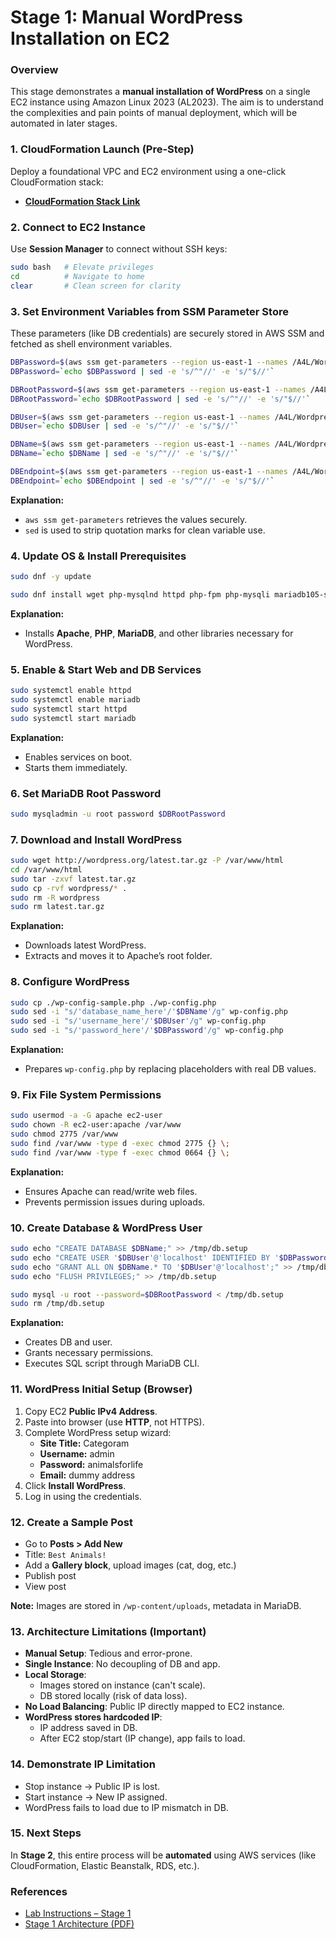 # **Stage 1: Manual WordPress Installation on EC2**

### **Overview**

This stage demonstrates a **manual installation of WordPress** on a single EC2 instance using Amazon Linux 2023 (AL2023). The aim is to understand the complexities and pain points of manual deployment, which will be automated in later stages.

### **1. CloudFormation Launch (Pre-Step)**

Deploy a foundational VPC and EC2 environment using a one-click CloudFormation stack:

- [**CloudFormation Stack Link**](https://console.aws.amazon.com/cloudformation/home?region=us-east-1#/stacks/quickcreate?templateURL=https://learn-cantrill-labs.s3.amazonaws.com/aws-elastic-wordpress-evolution/A4LVPC.yaml&stackName=A4LVPC)

### **2. Connect to EC2 Instance**

Use **Session Manager** to connect without SSH keys:

```bash
sudo bash   # Elevate privileges
cd          # Navigate to home
clear       # Clean screen for clarity
```

### **3. Set Environment Variables from SSM Parameter Store**

These parameters (like DB credentials) are securely stored in AWS SSM and fetched as shell environment variables.

```bash
DBPassword=$(aws ssm get-parameters --region us-east-1 --names /A4L/Wordpress/DBPassword --with-decryption --query Parameters[0].Value)
DBPassword=`echo $DBPassword | sed -e 's/^"//' -e 's/"$//'`

DBRootPassword=$(aws ssm get-parameters --region us-east-1 --names /A4L/Wordpress/DBRootPassword --with-decryption --query Parameters[0].Value)
DBRootPassword=`echo $DBRootPassword | sed -e 's/^"//' -e 's/"$//'`

DBUser=$(aws ssm get-parameters --region us-east-1 --names /A4L/Wordpress/DBUser --query Parameters[0].Value)
DBUser=`echo $DBUser | sed -e 's/^"//' -e 's/"$//'`

DBName=$(aws ssm get-parameters --region us-east-1 --names /A4L/Wordpress/DBName --query Parameters[0].Value)
DBName=`echo $DBName | sed -e 's/^"//' -e 's/"$//'`

DBEndpoint=$(aws ssm get-parameters --region us-east-1 --names /A4L/Wordpress/DBEndpoint --query Parameters[0].Value)
DBEndpoint=`echo $DBEndpoint | sed -e 's/^"//' -e 's/"$//'`
```

**Explanation:**

- `aws ssm get-parameters` retrieves the values securely.
- `sed` is used to strip quotation marks for clean variable use.

### **4. Update OS & Install Prerequisites**

```bash
sudo dnf -y update
```

```bash
sudo dnf install wget php-mysqlnd httpd php-fpm php-mysqli mariadb105-server php-json php php-devel stress -y
```

**Explanation:**

- Installs **Apache**, **PHP**, **MariaDB**, and other libraries necessary for WordPress.

### **5. Enable & Start Web and DB Services**

```bash
sudo systemctl enable httpd
sudo systemctl enable mariadb
sudo systemctl start httpd
sudo systemctl start mariadb
```

**Explanation:**

- Enables services on boot.
- Starts them immediately.

### **6. Set MariaDB Root Password**

```bash
sudo mysqladmin -u root password $DBRootPassword
```

### **7. Download and Install WordPress**

```bash
sudo wget http://wordpress.org/latest.tar.gz -P /var/www/html
cd /var/www/html
sudo tar -zxvf latest.tar.gz
sudo cp -rvf wordpress/* .
sudo rm -R wordpress
sudo rm latest.tar.gz
```

**Explanation:**

- Downloads latest WordPress.
- Extracts and moves it to Apache’s root folder.

### **8. Configure WordPress**

```bash
sudo cp ./wp-config-sample.php ./wp-config.php
sudo sed -i "s/'database_name_here'/'$DBName'/g" wp-config.php
sudo sed -i "s/'username_here'/'$DBUser'/g" wp-config.php
sudo sed -i "s/'password_here'/'$DBPassword'/g" wp-config.php
```

**Explanation:**

- Prepares `wp-config.php` by replacing placeholders with real DB values.

### **9. Fix File System Permissions**

```bash
sudo usermod -a -G apache ec2-user
sudo chown -R ec2-user:apache /var/www
sudo chmod 2775 /var/www
sudo find /var/www -type d -exec chmod 2775 {} \;
sudo find /var/www -type f -exec chmod 0664 {} \;
```

**Explanation:**

- Ensures Apache can read/write web files.
- Prevents permission issues during uploads.

### **10. Create Database & WordPress User**

```bash
sudo echo "CREATE DATABASE $DBName;" >> /tmp/db.setup
sudo echo "CREATE USER '$DBUser'@'localhost' IDENTIFIED BY '$DBPassword';" >> /tmp/db.setup
sudo echo "GRANT ALL ON $DBName.* TO '$DBUser'@'localhost';" >> /tmp/db.setup
sudo echo "FLUSH PRIVILEGES;" >> /tmp/db.setup

sudo mysql -u root --password=$DBRootPassword < /tmp/db.setup
sudo rm /tmp/db.setup
```

**Explanation:**

- Creates DB and user.
- Grants necessary permissions.
- Executes SQL script through MariaDB CLI.

### **11. WordPress Initial Setup (Browser)**

1. Copy EC2 **Public IPv4 Address**.
2. Paste into browser (use **HTTP**, not HTTPS).
3. Complete WordPress setup wizard:
   - **Site Title:** Categoram
   - **Username:** admin
   - **Password:** animalsforlife
   - **Email:** dummy address
4. Click **Install WordPress**.
5. Log in using the credentials.

### **12. Create a Sample Post**

- Go to **Posts > Add New**
- Title: `Best Animals!`
- Add a **Gallery block**, upload images (cat, dog, etc.)
- Publish post
- View post

**Note:** Images are stored in `/wp-content/uploads`, metadata in MariaDB.

### **13. Architecture Limitations (Important)**

- **Manual Setup**: Tedious and error-prone.
- **Single Instance**: No decoupling of DB and app.
- **Local Storage**:
  - Images stored on instance (can't scale).
  - DB stored locally (risk of data loss).
- **No Load Balancing**: Public IP directly mapped to EC2 instance.
- **WordPress stores hardcoded IP**:
  - IP address saved in DB.
  - After EC2 stop/start (IP change), app fails to load.

### **14. Demonstrate IP Limitation**

- Stop instance → Public IP is lost.
- Start instance → New IP assigned.
- WordPress fails to load due to IP mismatch in DB.

### **15. Next Steps**

In **Stage 2**, this entire process will be **automated** using AWS services (like CloudFormation, Elastic Beanstalk, RDS, etc.).

### **References**

- [Lab Instructions – Stage 1](https://github.com/acantril/learn-cantrill-io-labs/blob/master/aws-elastic-wordpress-evolution/02_LABINSTRUCTIONS/STAGE1%20-%20Setup%20and%20Manual%20wordpress%20build.md)
- [Stage 1 Architecture (PDF)](https://github.com/acantril/learn-cantrill-io-labs/blob/master/aws-elastic-wordpress-evolution/02_LABINSTRUCTIONS/STAGE1%20-%20SINGLE%20SERVER%20MANUAL.pdf)
